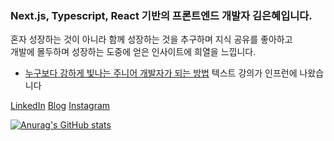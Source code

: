 ### Next.js, Typescript, React 기반의 프론트엔드 개발자 김은혜입니다.</br>
혼자 성장하는 것이 아니라 함께 성장하는 것을 추구하며 지식 공유를 좋아하고</br>
개발에 몰두하며 성장하는 도중에 얻은 인사이트에 희열을 느낍니다.

- [누구보다 강하게 빛나는 주니어 개발자가 되는 방법](https://inf.run/Enmd9) 텍스트 강의가 인프런에 나왔습니다

[LinkedIn](https://www.linkedin.com/in/uuuuooii/)
[Blog](https://velog.io/@uuuuooii/posts)
[Instagram](https://www.instagram.com/uuuuoooii?igsh=MWxzaGk3ZWdwNXR5eA%3D%3D&utm_source=qr)

[![Anurag's GitHub stats](https://github-readme-stats.vercel.app/api?username=uuuuooii)](https://github.com/uuuuooii/github-readme-stats)
